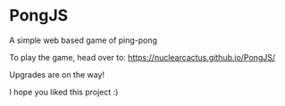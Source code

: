 # PongJS
A simple web based game of ping-pong

To play the game, head over to:
https://nuclearcactus.github.io/PongJS/

Upgrades are on the way!

I hope you liked this project :)
